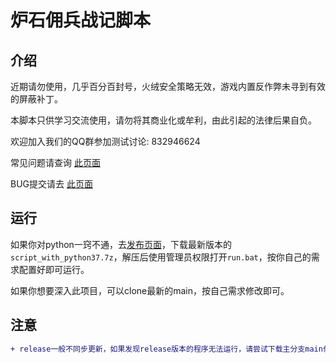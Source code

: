 # 炉石佣兵战记脚本

## 介绍

近期请勿使用，几乎百分百封号，火绒安全策略无效，游戏内置反作弊未寻到有效的屏蔽补丁。

本脚本只供学习交流使用，请勿将其商业化或牟利，由此引起的法律后果自负。

欢迎加入我们的QQ群参加测试讨论: 832946624

常见问题请查询 [此页面](https://github.com/zhoubin-me/lushi_script/blob/main/FAQ_CN.md)

BUG提交请去 [此页面](https://github.com/zhoubin-me/lushi_script/issues)



## 运行

如果你对python一窍不通，去[发布页面](https://github.com/zhoubin-me/lushi_script/releases)，下载最新版本的```script_with_python37.7z```，解压后使用管理员权限打开```run.bat```，按你自己的需求配置好即可运行。

如果你想要深入此项目，可以clone最新的main，按自己需求修改即可。

## 注意

```diff
+ release一般不同步更新，如果发现release版本的程序无法运行，请尝试下载主分支main代码进行替换！
```
